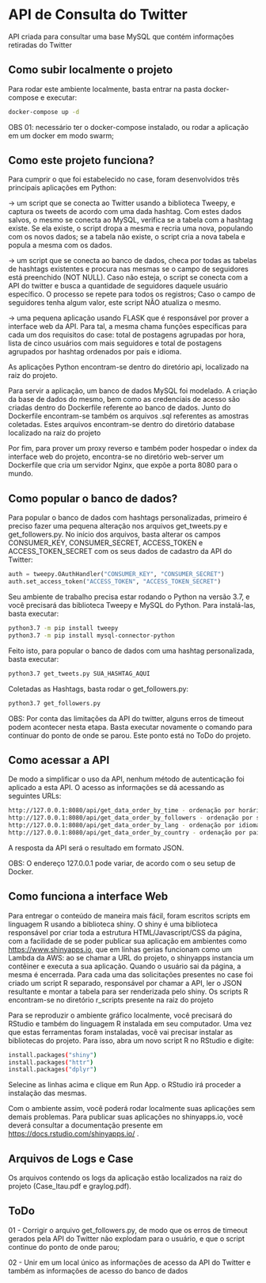 # API de Consulta do Twitter

API criada para consultar uma base MySQL que contém informações retiradas do Twitter

## Como subir localmente o projeto

Para rodar este ambiente localmente, basta entrar na pasta docker-compose e executar:

```bash
docker-compose up -d
```
OBS 01: necessário ter o docker-compose instalado, ou rodar a aplicação em um docker em modo swarm;


## Como este projeto funciona?

Para cumprir o que foi estabelecido no case, foram desenvolvidos três principais aplicações em Python:

-> um script que se conecta ao Twitter usando a biblioteca Tweepy, e captura os tweets de acordo com uma dada hashtag. Com estes dados salvos, o mesmo se conecta ao MySQL, verifica se a tabela com a hashtag existe. Se ela existe, o script dropa a mesma e recria uma nova, populando com os novos dados; se a tabela não existe, o script cria a nova tabela e popula a mesma com os dados.

-> um script que se conecta ao banco de dados, checa por todas as tabelas de hashtags existentes e procura nas mesmas se o campo de seguidores está preenchido (NOT NULL). Caso não esteja, o script se conecta com a API do twitter e busca a quantidade de seguidores daquele usuário específico. O processo se repete para todos os registros; Caso o campo de seguidores tenha algum valor, este script NÃO atualiza o mesmo.

-> uma pequena aplicação usando FLASK que é responsável por prover a interface web da API. Para tal, a mesma chama funções específicas para cada um dos requisitos do case: total de postagens agrupadas por hora, lista de cinco usuários com mais seguidores e total de postagens agrupados por hashtag ordenados por país e idioma.

As aplicações Python encontram-se dentro do diretório api, localizado na raiz do projeto.

Para servir a aplicação, um banco de dados MySQL foi modelado. A criação da base de dados do mesmo, bem como as credenciais de acesso são criadas dentro do Dockerfile referente ao banco de dados. Junto do Dockerfile encontram-se também os arquivos .sql referentes as amostras coletadas. Estes arquivos encontram-se dentro do diretório database localizado na raiz do projeto

Por fim, para prover um proxy reverso e também poder hospedar o index da interface web do projeto, encontra-se no diretório web-server um Dockerfile que cria um servidor Nginx, que expõe a porta 8080 para o mundo.


## Como popular o banco de dados?

Para popular o banco de dados com hashtags personalizadas, primeiro é preciso fazer uma pequena alteração nos arquivos get_tweets.py e get_followers.py. No início dos arquivos, basta alterar os campos  CONSUMER_KEY, CONSUMER_SECRET, ACCESS_TOKEN e ACCESS_TOKEN_SECRET com os seus dados de cadastro da API do Twitter:

```python
auth = tweepy.OAuthHandler("CONSUMER_KEY", "CONSUMER_SECRET")
auth.set_access_token("ACCESS_TOKEN", "ACCESS_TOKEN_SECRET")
```

Seu ambiente de trabalho precisa estar rodando o Python na versão 3.7, e você precisará das biblioteca Tweepy e MySQL do Python. Para instalá-las, basta executar:

```bash
python3.7 -m pip install tweepy
python3.7 -m pip install mysql-connector-python
```

Feito isto, para popular o banco de dados com uma hashtag personalizada, basta executar:

```bash
python3.7 get_tweets.py SUA_HASHTAG_AQUI
```

Coletadas as Hashtags, basta rodar o get_followers.py:

```bash
python3.7 get_followers.py
```

OBS: Por conta das limitações da API do twitter, alguns erros de timeout podem acontecer nesta etapa. Basta executar novamente o comando para continuar do ponto de onde se parou. Este ponto está no ToDo do projeto.


## Como acessar a API

De modo a simplificar o uso da API, nenhum método de autenticação foi aplicado a esta API. O acesso as informações se dá acessando as seguintes URLs:

```bash
http://127.0.0.1:8080/api/get_data_order_by_time - ordenação por horário
http://127.0.0.1:8080/api/get_data_order_by_followers - ordenação por seguidores
http://127.0.0.1:8080/api/get_data_order_by_lang - ordenação por idioma
http://127.0.0.1:8080/api/get_data_order_by_country - ordenação por país
```

A resposta da API será o resultado em formato JSON.

OBS: O endereço 127.0.0.1 pode variar, de acordo com o seu setup de Docker.


## Como funciona a interface Web

Para entregar o conteúdo de maneira mais fácil, foram escritos scripts em linguagem R usando a biblioteca shiny. O shiny é uma biblioteca responsável por criar toda a estrutura HTML/Javascript/CSS da página, com a facilidade de se poder publicar sua aplicação em ambientes como https://www.shinyapps.io, que em linhas gerias funcionam como um Lambda da AWS: ao se chamar a URL do projeto, o shinyapps instancia um contêiner e executa a sua aplicação. Quando o usuário sai da página, a mesma é encerrada.
Para cada uma das solicitações presentes no case foi criado um script R separado, responsável por chamar a API, ler o JSON resultante e montar a tabela para ser renderizada pelo shiny. Os scripts R encontram-se no diretório r_scripts presente na raiz do projeto

Para se reproduzir o ambiente gráfico localmente, você precisará do RStudio e também do linguagem R instalada em seu computador. Uma vez que estas ferramentas foram instaladas, você vai precisar instalar as bibliotecas do projeto. Para isso, abra um novo script R no RStudio e digite:

```bash
install.packages("shiny")
install.packages("httr")
install.packages("dplyr")
```

Selecine as linhas acima e clique em Run App. o RStudio irá proceder a instalação das mesmas.

Com o ambiente assim, você poderá rodar localmente suas aplicações sem demais problemas. Para publicar suas aplicações no shinyapps.io, você deverá consultar a documentação presente em https://docs.rstudio.com/shinyapps.io/ .


## Arquivos de Logs e Case

Os arquivos contendo os logs da aplicação estão localizados na raiz do projeto (Case_Itau.pdf e	graylog.pdf).


## ToDo

01 - Corrigir o arquivo get_followers.py, de modo que os erros de timeout gerados pela API do Twitter não explodam para o usuário, e que o script continue do ponto de onde parou;

02 - Unir em um local único as informações de acesso da API do Twitter e também as informações de acesso do banco de dados

